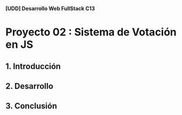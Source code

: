 **\[UDD] Desarrollo Web FullStack C13**

# Proyecto 02 : Sistema de Votación en JS

## 1. Introducción

## 2. Desarrollo

## 3. Conclusión

